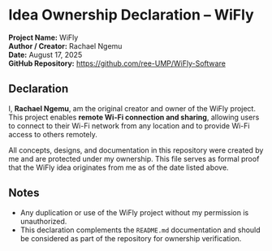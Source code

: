# Idea Ownership Declaration – WiFly

**Project Name:** WiFly  
**Author / Creator:** Rachael Ngemu  
**Date:** August 17, 2025  
**GitHub Repository:** https://github.com/ree-UMP/WiFly-Software

## Declaration
I, **Rachael Ngemu**, am the original creator and owner of the WiFly project. This project enables **remote Wi-Fi connection and sharing**, allowing users to connect to their Wi-Fi network from any location and to provide Wi-Fi access to others remotely.

All concepts, designs, and documentation in this repository were created by me and are protected under my ownership. This file serves as formal proof that the WiFly idea originates from me as of the date listed above.

## Notes
- Any duplication or use of the WiFly project without my permission is unauthorized.  
- This declaration complements the `README.md` documentation and should be considered as part of the repository for ownership verification.
